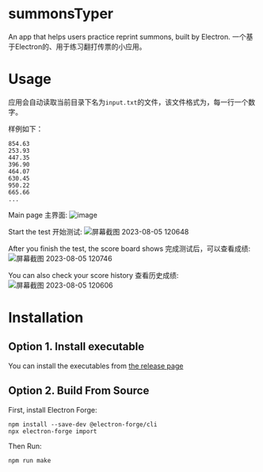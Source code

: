# summonsTyper
An app that helps users practice reprint summons, built by Electron. 一个基于Electron的、用于练习翻打传票的小应用。

# Usage
应用会自动读取当前目录下名为`input.txt`的文件，该文件格式为，每一行一个数字。

样例如下：
```
854.63
253.93
447.35
396.90
464.07
630.45
950.22
665.66
...
```


Main page 主界面:
![image](https://github.com/epigone707/summonsTyper/assets/62321106/047aead6-2c53-48a4-977a-8a3c3688ac8c)


Start the test 开始测试:
![屏幕截图 2023-08-05 120648](https://github.com/epigone707/summonsTyper/assets/62321106/2fb49be4-f444-4f60-a9f9-4f1d3858bafa)


After you finish the test, the score board shows 完成测试后，可以查看成绩:
![屏幕截图 2023-08-05 120746](https://github.com/epigone707/summonsTyper/assets/62321106/69bbcf5c-75a0-4e04-978d-965581918fe0)


You can also check your score history 查看历史成绩:
![屏幕截图 2023-08-05 120606](https://github.com/epigone707/summonsTyper/assets/62321106/685d104d-cd4b-4289-9ffd-3f7c72740400)



# Installation

## Option 1. Install executable
You can install the executables from [the release page](https://github.com/epigone707/summonsTyper/releases)

## Option 2. Build From Source
First, install Electron Forge:
```
npm install --save-dev @electron-forge/cli
npx electron-forge import
```
Then Run:
```
npm run make
```
